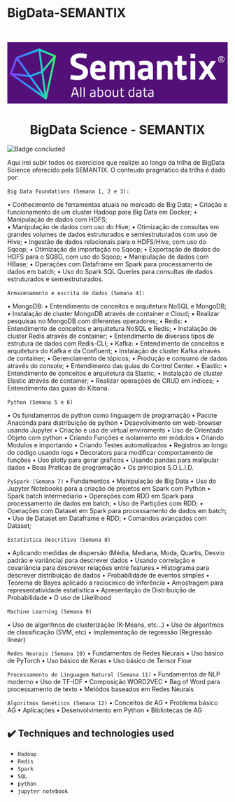 # BigData-SEMANTIX

<br>
<p align="center">
  <img src="figures/semantixlogo.png"/>
</p>

<h1 align="center"> BigData Science - SEMANTIX  </h1>

![Badge concluded](http://img.shields.io/static/v1?label=STATUS&message=ONGOING&color=GREEN&style=for-the-badge)

Aqui irei subir todos os exercícios que realizei ao longo da trilha de BigData Science oferecido pela SEMANTIX. O conteudo pragmático da trilha é dado por:

``Big Data Foundations (Semana 1, 2 e 3):``

• Conhecimento de ferramentas atuais no mercado de Big Data;
• Criação e funcionamento de um cluster Hadoop para Big Data em Docker;
• Manipulação de dados com HDFS;  
• Manipulação de dados com uso do Hive;
• Otimização de consultas em grandes volumes de dados estruturados e semiestruturados com uso de Hive;
• Ingestão de dados relacionais para o HDFS/Hive, com uso do Sqoop;
• Otimização de importação no Sqoop;
• Exportação de dados do HDFS para o SGBD, com uso do Sqoop;
• Manipulação de dados com HBase;
• Operações com Dataframe em Spark para processamento de dados em batch;
• Uso do Spark SQL Queries para consultas de dados estruturados e semiestruturados.


``Armazenamento e escrita de dados (Semana 4):``

• MongoDB:
  • Entendimento de conceitos e arquitetura NoSQL e MongoDB;
  • Instalação de cluster MongoDB através de container e Cloud;
  • Realizar pesquisas no MongoDB com diferentes operadores;
• Redis:
  • Entendimento de conceitos e arquitetura NoSQL e Redis;
  • Instalação de cluster Redis através de container;
  • Entendimento de diversos tipos de estrutura de dados com Redis-CLI;
• Kafka:
  • Entendimento de conceitos e arquitetura do Kafka e da Confluent;
  • Instalação de cluster Kafka através de container;
  • Gerenciamento de tópicos;
  • Produção e consumo de dados através do console;
  • Entendimento das guias do Control Center.
• Elastic:
  • Entendimento de conceitos e arquitetura da Elastic;
  • Instalação de cluster Elastic através de container;
  • Realizar operações de CRUD em índices;
  • Entendimento das guias do Kibana.

``Python (Semana 5 e 6)``

• Os fundamentos de python como linguagem de programação
• Pacote Anaconda para distribuição de python
• Desevolvimento em web-browser usando Jupyter
• Criação e uso de virtual enviroments
• Uso de Orientado Objeto com python
• Criando Funções e isolamento em módulos
• Criando Modulos e importando
• Criando Testes automatizados
• Registros ao longo do código usando logs
• Decorators para modificar comportamento de funções
• Uso plotly para gerar gráficos
• Usando pandas para malipular dados
• Boas Praticas de programação
• Os principios S.O.L.I.D.

``PySpark (Semana 7)``
• Fundamentos
• Manipulação de Big Data
• Uso do Jupyter Notebooks para a criação de projetos em Spark com Python
• Spark batch intermediario
• Operações com RDD em Spark para processamento de dados em batch;
• Uso de Partições com RDD;
• Operações com Dataset em Spark para processamento de dados em batch;
• Uso de Dataset em Dataframe e RDD;
• Comandos avançados com Dataset;

``Estatística Descritiva (Semana 8)``

• Aplicando medidas de dispersão (Média, Mediana, Moda, Quartis, Desvio padrão e variância) para descrever dados
• Usando correlação e covariância para descrever relações entre features
• Histograma para descrever distribuição de dados
• Probabilidade de eventos simples
• Teorema de Bayes aplicado a raciocinico de inferência
• Amostragem para representatividade estatisitica
• Apresentação de Distribuição de Probabilidade
• O uso de Likelihood

``Machine Learning (Semana 9)``

• Uso de algoritmos de clusterização (K-Means, etc...)
• Uso de algoritmos de classificação (SVM, etc)
• Implementação de regressão (Regressão linear)

``Redes Neurais (Semana 10)``
• Fundamentos de Redes Neurais
• Uso básico de PyTorch
• Uso básico de Keras
• Uso básico de Tensor Flow

``Processamento de Linguagem Natural (Semana 11)``
• Fundamentos de NLP moderno
• Uso de TF-IDF
• Composição WORD2VEC
• Bag of Word para processamento de texto
• Metódos baseados em Redes Neurais

``Algoritmos Genéticos (Semana 12)``
• Conceitos de AG
• Problema básico AG
• Aplicações
• Desenvolvimento em Python
• Bibliotecas de AG


## ✔️ Techniques and technologies used

- ``Hadoop``
- ``Redis``
- ``Spark``
- ``SQL``
- ``python``
- ``jupyter notebook``
